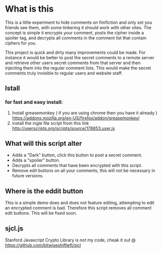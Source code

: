 # What is this
This is a little experiment to hide comments on fimfiction and only set you friends see them, with some tinkering it should work with other sites. The concept is simple it encrypts your comment, posts the cipher inside a spoiler tag, and decrypts all comments in the comment list that contain ciphers for you.

This project is quick and dirty many improvements could be made. For instance it would be better to post the secret comments to a remote server and retrieve other users secret comments from that server and then injecting them into the regular comment lists. This would make the secret comments truly invisible to regular users and website staff.


## Istall
### for fast and easy install:
1. Install greasemonkey ( if you are using chrome then you have it already ) https://addons.mozilla.org/en-US/firefox/addon/greasemonkey/
2. install the ingle file script from this link http://userscripts.org/scripts/source/178853.user.js

## What will this script alter
* Adds a "Dark" button, click this button to post a secret comment.
* Adds a "spoiler" button.
* Decrypts all comments that have been encrypted with this script.
* Remove edit buttons on all your comments, this will not be necessary in future versions.

## Where is the eddit button
This is a simple demo does and does not feature editing, attempting to edit an encrypted comment is bad. Therefore this script removes all comment edit buttons. This will be fixed soon. 

## sjcl.js 
Stanford Javascript Crypto Library is not my code, cheak it out @ https://github.com/bitwiseshiftleft/sjcl

